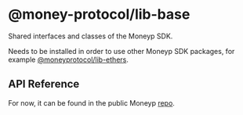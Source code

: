 # @money-protocol/lib-base

Shared interfaces and classes of the Moneyp SDK.

Needs to be installed in order to use other Moneyp SDK packages, for example [@moneyprotocol/lib-ethers](https://www.npmjs.com/package/@moneyprotocol/lib-ethers).

## API Reference

For now, it can be found in the public Moneyp [repo](https://github.com/moneyp/moneyp/blob/master/docs/sdk/lib-base.md).
